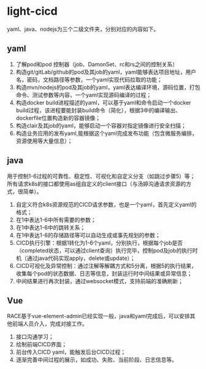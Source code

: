 # light-cicd
yaml、java、nodejs为三个二级文件夹，分别对应的内容如下。

## yaml

1. 了解pod和pod 控制器（job、DamonSet、rc和rs之间的控制关系）
2. 构造git/gitLab/github的pod及其job的yaml，yaml能够表达项目地址，用户名，密码，文档路径等参数，一个yaml实现代码拉取的功能；
3. 构造mvn/nodejs的pod及其job的yaml，yaml表达编译环境，源码位置，打包命令、测试参数等内容，一个yaml实现源码编译的过程；
4. 构造docker build进程描述的yaml，可以基于yaml和命令启动一个docker build过程，该进程要能封装build命令（简化），根据3中的编译输出、dockerfile位置构造新的容器镜像；
5. 构造clair及其job的yaml，能够启动一个容器对指定镜像进行安全扫描；
6. 构造业务应用的发布yaml,能根据这个yaml完成发布功能（包含微服务编排，资源使用等大量信息）；

## java

用于控制1-6过程的可靠性、稳定性、可视化和自定义分支（如跳过步骤5）等；
所有请求k8s的接口都使用as组自定义的client接口（与汤婷沟通请求资源的方式，很简单）。
1. 自定义符合k8s资源规范的CICD请求参数，也是一个yaml，首先定义yaml的格式；
2. 在1中表达1-6中所有需要的参数；
3. 在1中表达1-6中的跳转关系；
4. 在1中表达1-6的存储路径等可以自动生成或事先规划的参数；
5. CICD执行引擎：根据1转化为1-6个yaml，分别执行，根据每个job是否（completed状态，可以通过client查询）执行完毕，控制pod及job的执行时机（通过java代码实现apply，delete或update）；
6. CICD可视化及异常控制：通过注解等解耦方式和5分离，根据5的执行结果，收集每个pod的状态数据、日志等信息，封装运行时中间结果或异常信息；
7. 中间结果进行再次封装，通过websocket模式，支持前端的准确刷新；

## Vue

RACE基于vue-element-admin已经实现一般，java和yaml完成后，可以安排其他前端人员介入，完成对接工作。

1. 接口沟通学习；
2. 绘制前端CICD界面；
3. 前台传入CICD yaml，能触发后台CICD过程；
4. 逐渐完善中间过程的展示，如成功、失败、当前阶段、日志信息等。
